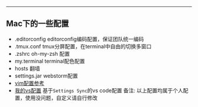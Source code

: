 ---
## Mac下的一些配置

- .editorconfig editorconfig编码配置，保证团队统一编码
- .tmux.conf tmux分屏配置，在terminal中自由的切换多窗口
- .zshrc oh-my-zsh 配置
- my.terminal terminal配色配置
- hosts 翻墙
- settings.jar webstorm配置
- [vim配置参考](http://github.com/Jerret321/vimrc)
- [我的vs配置](https://gist.github.com/Jerret321/8a414db830ae63903082bf8e61ef626b) 基于`Settings Sync`的vs code配置 
备注: 以上配置均属于个人配置，使用没问题，自定义请自行修改
